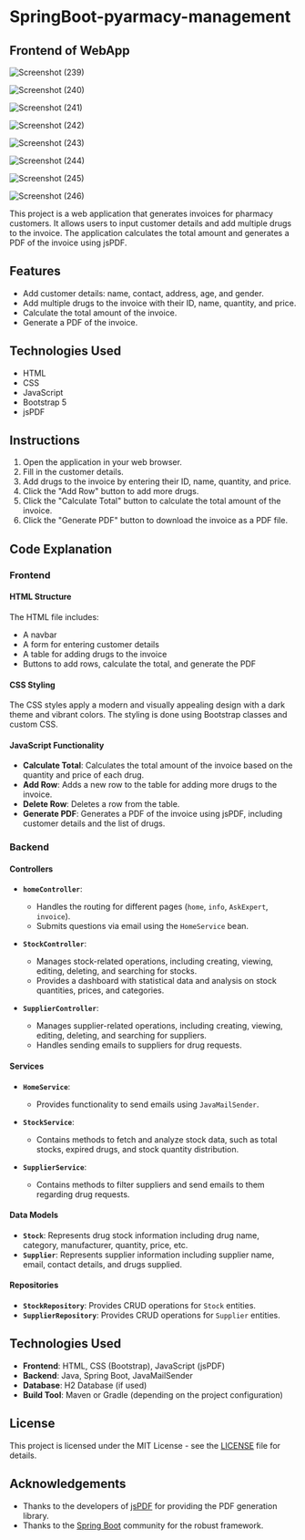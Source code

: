 # SpringBoot-pyarmacy-management

## Frontend of WebApp

![Screenshot (239)](https://github.com/user-attachments/assets/a968cf4f-7742-47f8-8b27-650b24d4ef1e)

![Screenshot (240)](https://github.com/user-attachments/assets/db59ec9d-5fc2-4a8d-8ea6-7e70bb924149)

![Screenshot (241)](https://github.com/user-attachments/assets/1d6d77ce-13a1-4936-8e8d-2c25e3d8de3c)

![Screenshot (242)](https://github.com/user-attachments/assets/ff7f60ca-ebbf-4232-be76-44d19e05836f)

![Screenshot (243)](https://github.com/user-attachments/assets/bfdec2c6-a53d-4423-a973-caf58c279adc)

![Screenshot (244)](https://github.com/user-attachments/assets/f9be6e44-868d-4aaf-ba8e-e3da9e48f2db)

![Screenshot (245)](https://github.com/user-attachments/assets/d4b48893-232a-4625-9f5a-aa9ed7a626fa)

![Screenshot (246)](https://github.com/user-attachments/assets/093c01a3-f20c-4994-97df-670fb201a265)



This project is a web application that generates invoices for pharmacy customers. It allows users to input customer details and add multiple drugs to the invoice. The application calculates the total amount and generates a PDF of the invoice using jsPDF.

## Features

- Add customer details: name, contact, address, age, and gender.
- Add multiple drugs to the invoice with their ID, name, quantity, and price.
- Calculate the total amount of the invoice.
- Generate a PDF of the invoice.

## Technologies Used

- HTML
- CSS
- JavaScript
- Bootstrap 5
- jsPDF


## Instructions

1. Open the application in your web browser.
2. Fill in the customer details.
3. Add drugs to the invoice by entering their ID, name, quantity, and price.
4. Click the "Add Row" button to add more drugs.
5. Click the "Calculate Total" button to calculate the total amount of the invoice.
6. Click the "Generate PDF" button to download the invoice as a PDF file.

## Code Explanation

### Frontend

#### HTML Structure

The HTML file includes:
- A navbar
- A form for entering customer details
- A table for adding drugs to the invoice
- Buttons to add rows, calculate the total, and generate the PDF

#### CSS Styling

The CSS styles apply a modern and visually appealing design with a dark theme and vibrant colors. The styling is done using Bootstrap classes and custom CSS.

#### JavaScript Functionality

- **Calculate Total**: Calculates the total amount of the invoice based on the quantity and price of each drug.
- **Add Row**: Adds a new row to the table for adding more drugs to the invoice.
- **Delete Row**: Deletes a row from the table.
- **Generate PDF**: Generates a PDF of the invoice using jsPDF, including customer details and the list of drugs.

### Backend

#### Controllers

- **`homeController`**:
  - Handles the routing for different pages (`home`, `info`, `AskExpert`, `invoice`).
  - Submits questions via email using the `HomeService` bean.

- **`StockController`**:
  - Manages stock-related operations, including creating, viewing, editing, deleting, and searching for stocks.
  - Provides a dashboard with statistical data and analysis on stock quantities, prices, and categories.

- **`SupplierController`**:
  - Manages supplier-related operations, including creating, viewing, editing, deleting, and searching for suppliers.
  - Handles sending emails to suppliers for drug requests.

#### Services

- **`HomeService`**:
  - Provides functionality to send emails using `JavaMailSender`.

- **`StockService`**:
  - Contains methods to fetch and analyze stock data, such as total stocks, expired drugs, and stock quantity distribution.

- **`SupplierService`**:
  - Contains methods to filter suppliers and send emails to them regarding drug requests.

#### Data Models

- **`Stock`**: Represents drug stock information including drug name, category, manufacturer, quantity, price, etc.
- **`Supplier`**: Represents supplier information including supplier name, email, contact details, and drugs supplied.

#### Repositories

- **`StockRepository`**: Provides CRUD operations for `Stock` entities.
- **`SupplierRepository`**: Provides CRUD operations for `Supplier` entities.

## Technologies Used

- **Frontend**: HTML, CSS (Bootstrap), JavaScript (jsPDF)
- **Backend**: Java, Spring Boot, JavaMailSender
- **Database**: H2 Database (if used)
- **Build Tool**: Maven or Gradle (depending on the project configuration)

## License

This project is licensed under the MIT License - see the [LICENSE](LICENSE) file for details.

## Acknowledgements

- Thanks to the developers of [jsPDF](https://github.com/parallax/jsPDF) for providing the PDF generation library.
- Thanks to the [Spring Boot](https://spring.io/projects/spring-boot) community for the robust framework.
